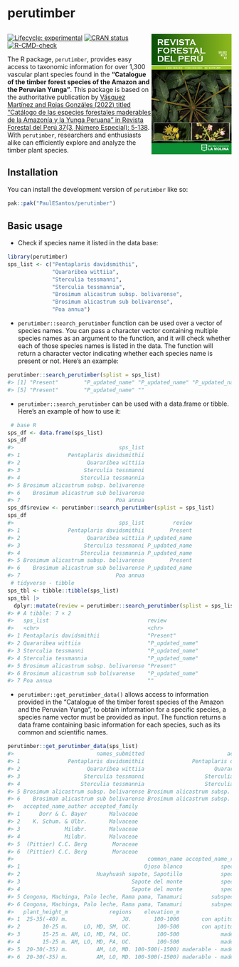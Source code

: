 
<!-- README.md is generated from README.Rmd. Please edit that file -->

# perutimber

## <a href='https://github.com/PaulESantos/perutimber'><img src='man/figures/cover.jpg' align="right" height="270" width="180" /></a>

<!-- badges: start -->

[![Lifecycle:
experimental](https://img.shields.io/badge/lifecycle-experimental-orange.svg)](https://lifecycle.r-lib.org/articles/stages.html#experimental)
[![CRAN
status](https://www.r-pkg.org/badges/version/perutimber)](https://CRAN.R-project.org/package=perutimber)
[![R-CMD-check](https://github.com/PaulESantos/perutimber/actions/workflows/R-CMD-check.yaml/badge.svg)](https://github.com/PaulESantos/perutimber/actions/workflows/R-CMD-check.yaml)
<!-- badges: end -->

The R package, `perutimber`, provides easy access to taxonomic
information for over 1,300 vascular plant species found in the
**“Catalogue of the timber forest species of the Amazon and the Peruvian
Yunga”**. This package is based on the authoritative publication by
[Vásquez Martínez and Rojas Gonzáles (2022) titled “Catálogo de las
especies forestales maderables de la Amazonía y la Yunga Peruana” in
Revista Forestal del Perú 37(3, Número Especial):
5-138](https://revistas.lamolina.edu.pe/index.php/rfp/article/view/1956).
With `perutimber`, researchers and enthusiasts alike can efficiently
explore and analyze the timber plant species.

## Installation

You can install the development version of `perutimber` like so:

``` r
pak::pak("PaulESantos/perutimber")
```

## Basic usage

- Check if species name it listed in the data base:

``` r
library(perutimber)
sps_list <- c("Pentaplaris davidsmithii", 
              "Quararibea wittiia",
              "Sterculia tessmanni", 
              "Sterculia tessmannia", 
              "Brosimum alicastrum subsp. bolivarense",
              "Brosimum alicastrum sub bolivarense",
              "Poa annua")
```

- `perutimber::search_perutimber` function can be used over a vector of
  species names. You can pass a character vector containing multiple
  species names as an argument to the function, and it will check
  whether each of those species names is listed in the data. The
  function will return a character vector indicating whether each
  species name is present or not. Here’s an example:

``` r
perutimber::search_perutimber(splist = sps_list)
#> [1] "Present"        "P_updated_name" "P_updated_name" "P_updated_name"
#> [5] "Present"        "P_updated_name" ""
```

- `perutimber::search_perutimber` can be used with a data.frame or
  tibble. Here’s an example of how to use it:

``` r
 # base R
sps_df <- data.frame(sps_list)
sps_df
#>                                 sps_list
#> 1               Pentaplaris davidsmithii
#> 2                     Quararibea wittiia
#> 3                    Sterculia tessmanni
#> 4                   Sterculia tessmannia
#> 5 Brosimum alicastrum subsp. bolivarense
#> 6    Brosimum alicastrum sub bolivarense
#> 7                              Poa annua
sps_df$review <- perutimber::search_perutimber(splist = sps_list)
sps_df
#>                                 sps_list         review
#> 1               Pentaplaris davidsmithii        Present
#> 2                     Quararibea wittiia P_updated_name
#> 3                    Sterculia tessmanni P_updated_name
#> 4                   Sterculia tessmannia P_updated_name
#> 5 Brosimum alicastrum subsp. bolivarense        Present
#> 6    Brosimum alicastrum sub bolivarense P_updated_name
#> 7                              Poa annua
 # tidyverse - tibble
sps_tbl <- tibble::tibble(sps_list)
sps_tbl |> 
  dplyr::mutate(review = perutimber::search_perutimber(splist = sps_list))
#> # A tibble: 7 × 2
#>   sps_list                               review          
#>   <chr>                                  <chr>           
#> 1 Pentaplaris davidsmithii               "Present"       
#> 2 Quararibea wittiia                     "P_updated_name"
#> 3 Sterculia tessmanni                    "P_updated_name"
#> 4 Sterculia tessmannia                   "P_updated_name"
#> 5 Brosimum alicastrum subsp. bolivarense "Present"       
#> 6 Brosimum alicastrum sub bolivarense    "P_updated_name"
#> 7 Poa annua                              ""
```

- `perutimber::get_perutimber_data()` allows access to information
  provided in the “Catalogue of the timber forest species of the Amazon
  and the Peruvian Yunga”, to obtain information for a specific species,
  a species name vector must be provided as input. The function returns
  a data frame containing basic information for each species, such as
  its common and scientific names.

``` r
perutimber::get_perutimber_data(sps_list)
#>                          names_submitted                          accepted_name
#> 1               Pentaplaris davidsmithii               Pentaplaris davidsmithii
#> 2                     Quararibea wittiia                      Quararibea wittii
#> 3                    Sterculia tessmanni                   Sterculia tessmannii
#> 4                   Sterculia tessmannia                   Sterculia tessmannii
#> 5 Brosimum alicastrum subsp. bolivarense Brosimum alicastrum subsp. bolivarense
#> 6    Brosimum alicastrum sub bolivarense Brosimum alicastrum subsp. bolivarense
#>   accepted_name_author accepted_family
#> 1      Dorr & C. Bayer       Malvaceae
#> 2    K. Schum. & Ulbr.       Malvaceae
#> 3              Mildbr.       Malvaceae
#> 4              Mildbr.       Malvaceae
#> 5  (Pittier) C.C. Berg        Moraceae
#> 6  (Pittier) C.C. Berg        Moraceae
#>                                          common_name accepted_name_rank habit
#> 1                                       Ojoso blanco            species Árbol
#> 2                        Huayhuash sapote, Sapotillo            species Árbol
#> 3                                   Sapote del monte            species Árbol
#> 4                                   Sapote del monte            species Árbol
#> 5 Congona, Machinga, Palo leche, Rama pama, Tamamuri         subspecies Árbol
#> 6 Congona, Machinga, Palo leche, Rama pama, Tamamuri         subspecies Árbol
#>   plant_height_m             regions    elevation_m                        uses
#> 1  25-35(-40) m.                 JU.       100-1000       con aptitud maderable
#> 2       10-25 m.     LO, MD, SM, UC.        100-500       con aptitud maderable
#> 3       15-25 m. AM, LO, MD, PA, UC.        100-500             madera aserrada
#> 4       15-25 m. AM, LO, MD, PA, UC.        100-500             madera aserrada
#> 5  20-30(-35) m.         AM, LO, MD. 100-500(-1500) maderable - madera aserrada
#> 6  20-30(-35) m.         AM, LO, MD. 100-500(-1500) maderable - madera aserrada
```
